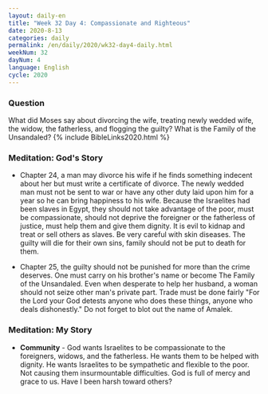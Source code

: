 ```yaml
---
layout: daily-en
title: "Week 32 Day 4: Compassionate and Righteous"
date: 2020-8-13 
categories: daily
permalink: /en/daily/2020/wk32-day4-daily.html
weekNum: 32
dayNum: 4
language: English
cycle: 2020
---
```


### Question     
What did Moses say about divorcing the wife, treating newly wedded wife, the widow, the fatherless, and flogging the guilty? What is the Family of the Unsandaled?
{% include BibleLinks2020.html %} 

### Meditation: God's Story   
+ Chapter 24, a man may divorce his wife if he finds something indecent about her but must write a certificate of divorce. The newly wedded man must not be sent to war or have any other duty laid upon him for a year so he can bring happiness to his wife. Because the Israelites had been slaves in Egypt, they should not take advantage of the poor, must be compassionate, should not deprive the foreigner or the fatherless of justice, must help them and give them dignity. It is evil to kidnap and treat or sell others as slaves. Be very careful with skin diseases. The guilty will die for their own sins, family should not be put to death for them. 

+ Chapter 25, the guilty should not be punished for more than the crime deserves. One must carry on his brother's name or become The Family of the Unsandaled. Even when desperate to help her husband, a woman should not seize other man's private part. Trade must be done fairly "For the Lord your God detests anyone who does these things, anyone who deals dishonestly." Do not forget to blot out the name of Amalek. 

### Meditation: My Story   
+ **Community** - God wants Israelites to be compassionate to the foreigners, widows, and the fatherless. He wants them to be helped with dignity. He wants Israelites to be sympathetic and flexible to the poor. Not causing them insurmountable difficulties. God is full of mercy and grace to us. Have I been harsh toward others? 
